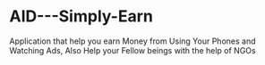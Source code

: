 # AID---Simply-Earn
Application that help you earn Money from Using Your Phones and Watching Ads, Also Help your Fellow beings with the help of NGOs
